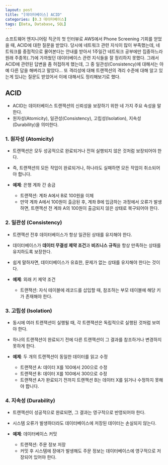 ```yaml
---
layout: post
title: "[데이터베이스] ACID"
categories: [0.3 데이터베이스]
tags: [Data, Database, SQL]
---
```


소프트웨어 엔지니어링 직군의 첫 인터뷰로 AWS에서 Phone Screening 기회를 얻었을 때, ACID에 대한 질문을 받았다. 당시에 네트워크 관련 지식이 많이 부족했는데, 네트워크를 중점적으로 물어본다는 안내를 받아서 1주일간 네트워크 공부에만 집중하느라 원래 주종목(..?)에 가까웠던 데이터베이스 관련 지식들을 잘 정리하지 못했다.
그래서 ACID에 관련된 답변을 좀 허접하게 했는데, 그 중 일관성(Consistency)에 대해서는 아예 다른 답을 해버리고 말았다... 또 격리성에 대해 트랜잭션의 격리 수준에 대해 알고 있는게 있냐는 질문도 받았어서 이에 대해서도 정리해보기로 했다.

## ACID

- ACID는 데이터베이스 트랜잭션의 신뢰성을 보장하기 위한 네 가지 주요 속성을 말한다.
- 원자성(Atomicity), 일관성(Consistency), 고립성(Isolation), 지속성(Durability)을 의미한다.

### **1. 원자성 (Atomicity)**

- 트랜잭션은 모두 성공적으로 완료되거나 전혀 실행되지 않은 것처럼 보장되어야 한다.
- 즉, 트랜잭션의 모든 작업이 완료되거나, 하나라도 실패하면 모든 작업이 취소되어야 합니다.

- **예제**: 은행 계좌 간 송금
  - 트랜잭션: 계좌 A에서 B로 100원을 이체
  - 만약 계좌 A에서 100원이 출금된 후, 계좌 B에 입금하는 과정에서 오류가 발생하면, 트랜잭션 전 계좌 A의 100원이 출금되지 않은 상태로 복구되어야 한다.

### **2. 일관성 (Consistency)**

- 트랜잭션 전후 데이터베이스가 항상 일관된 상태를 유지해야 한다.
- 데이터베이스가 **데이터 무결성 제약 조건**과 **비즈니스 규칙**을 항상 만족하는 상태를 유지하도록 보장한다.
- 쉽게 말하자면, 데이터베이스가 유효한, 문제가 없는 상태를 유지해야 한다는 것이다.

- **예제**: 외래 키 제약 조건
  - 트랜잭션: 자식 테이블에 레코드를 삽입할 때, 참조하는 부모 테이블에 해당 키가 존재해야 한다.

### **3. 고립성 (Isolation)**

- 동시에 여러 트랜잭션이 실행될 때, 각 트랜잭션은 독립적으로 실행된 것처럼 보여야 한다.
- 하나의 트랜잭션이 완료되기 전에 다른 트랜잭션이 그 결과를 참조하거나 변경하지 못하게 한다.

- **예제**: 두 개의 트랜잭션이 동일한 데이터를 읽고 수정
  - 트랜잭션 A: 데이터 X를 100에서 200으로 수정
  - 트랜잭션 B: 데이터 X를 100에서 300으로 수정
  - 트랜잭션 A가 완료되기 전까지 트랜잭션 B는 데이터 X를 읽거나 수정하지 못해야 합니다.

### **4. 지속성 (Durability)**

- 트랜잭션이 성공적으로 완료되면, 그 결과는 영구적으로 반영되어야 한다.
- 시스템 오류가 발생하더라도 데이터베이스에 저장된 데이터는 손실되지 않는다.

- **예제**: 데이터베이스 커밋
  - 트랜잭션: 주문 정보 저장
  - 커밋 후 시스템에 장애가 발생해도 주문 정보는 데이터베이스에 영구적으로 저장되어 있어야 한다.
